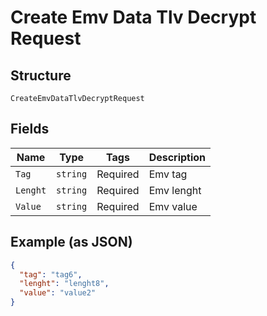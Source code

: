 
# Create Emv Data Tlv Decrypt Request

## Structure

`CreateEmvDataTlvDecryptRequest`

## Fields

| Name | Type | Tags | Description |
|  --- | --- | --- | --- |
| `Tag` | `string` | Required | Emv tag |
| `Lenght` | `string` | Required | Emv lenght |
| `Value` | `string` | Required | Emv value |

## Example (as JSON)

```json
{
  "tag": "tag6",
  "lenght": "lenght8",
  "value": "value2"
}
```

